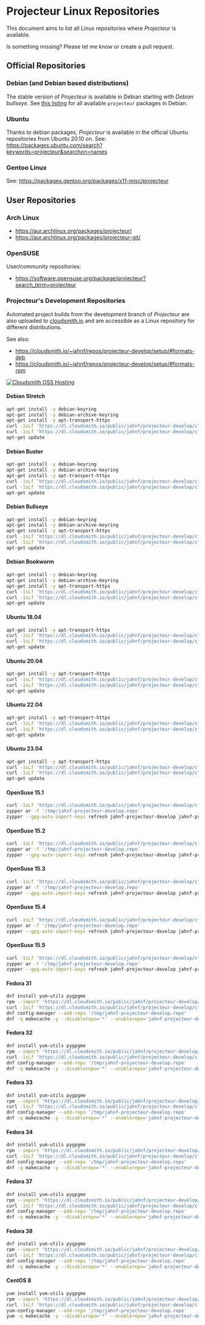 # Projecteur Linux Repositories

This document aims to list all Linux repositories where _Projecteur_ is available.

Is something missing? Please let me know or create a pull request.

## Official Repositories

### Debian (and Debian based distributions)

The stable version of _Projecteur_ is available in Debian starting
with _Debian bullseye_.
See [this listing](https://packages.debian.org/search?keywords=projecteur&searchon=names&suite=all&section=all)
for all available `projecteur` packages in Debian.

### Ubuntu

Thanks to debian packages, _Projecteur_ is available in the official Ubuntu repositories
from Ubuntu 20.10 on. See: https://packages.ubuntu.com/search?keywords=projecteur&searchon=names

### Gentoo Linux

See: https://packages.gentoo.org/packages/x11-misc/projecteur

## User Repositories

### Arch Linux

* https://aur.archlinux.org/packages/projecteur/
* https://aur.archlinux.org/packages/projecteur-git/

### OpenSUSE

User/community repositories:
* https://software.opensuse.org/package/projecteur?search_term=projecteur

### Projecteur's Development Repositories

Automated project builds from the development branch of _Projecteur_ are also
uploaded to [cloudsmith.io](https://cloudsmith.io/~jahnf/repos/projecteur-develop/packages/)
and are accessible as a Linux repository for different distributions.

See also:
 * https://cloudsmith.io/~jahnf/repos/projecteur-develop/setup/#formats-deb
 * https://cloudsmith.io/~jahnf/repos/projecteur-develop/setup/#formats-rpm

[![Cloudsmith OSS Hosting](https://img.shields.io/badge/OSS%20hosting%20by-cloudsmith-blue?logo=cloudsmith&style=for-the-badge)](https://cloudsmith.com)

#### Debian Stretch

```sh
apt-get install -y debian-keyring
apt-get install -y debian-archive-keyring
apt-get install -y apt-transport-https
curl -1sLf 'https://dl.cloudsmith.io/public/jahnf/projecteur-develop/cfg/gpg/gpg.544E6934C0570750.key' | apt-key add -
curl -1sLf 'https://dl.cloudsmith.io/public/jahnf/projecteur-develop/cfg/setup/config.deb.txt?distro=debian&codename=stretch' > /etc/apt/sources.list.d/jahnf-projecteur-develop.list
apt-get update
```

#### Debian Buster

```sh
apt-get install -y debian-keyring
apt-get install -y debian-archive-keyring
apt-get install -y apt-transport-https
curl -1sLf 'https://dl.cloudsmith.io/public/jahnf/projecteur-develop/cfg/gpg/gpg.544E6934C0570750.key' | apt-key add -
curl -1sLf 'https://dl.cloudsmith.io/public/jahnf/projecteur-develop/cfg/setup/config.deb.txt?distro=debian&codename=buster' > /etc/apt/sources.list.d/jahnf-projecteur-develop.list
apt-get update
```

#### Debian Bullseye

```sh
apt-get install -y debian-keyring
apt-get install -y debian-archive-keyring
apt-get install -y apt-transport-https
curl -1sLf 'https://dl.cloudsmith.io/public/jahnf/projecteur-develop/cfg/gpg/gpg.544E6934C0570750.key' | apt-key add -
curl -1sLf 'https://dl.cloudsmith.io/public/jahnf/projecteur-develop/cfg/setup/config.deb.txt?distro=debian&codename=bullseye' > /etc/apt/sources.list.d/jahnf-projecteur-develop.list
apt-get update
```

#### Debian Bookworm

```sh
apt-get install -y debian-keyring
apt-get install -y debian-archive-keyring
apt-get install -y apt-transport-https
curl -1sLf 'https://dl.cloudsmith.io/public/jahnf/projecteur-develop/cfg/gpg/gpg.544E6934C0570750.key' | apt-key add -
curl -1sLf 'https://dl.cloudsmith.io/public/jahnf/projecteur-develop/cfg/setup/config.deb.txt?distro=debian&codename=bookworm' > /etc/apt/sources.list.d/jahnf-projecteur-develop.list
apt-get update
```

#### Ubuntu 18.04

```sh
apt-get install -y apt-transport-https
curl -1sLf 'https://dl.cloudsmith.io/public/jahnf/projecteur-develop/cfg/gpg/gpg.544E6934C0570750.key' | apt-key add -
curl -1sLf 'https://dl.cloudsmith.io/public/jahnf/projecteur-develop/cfg/setup/config.deb.txt?distro=ubuntu&codename=bionic' > /etc/apt/sources.list.d/jahnf-projecteur-develop.list
apt-get update
```

#### Ubuntu 20.04

```sh
apt-get install -y apt-transport-https
curl -1sLf 'https://dl.cloudsmith.io/public/jahnf/projecteur-develop/cfg/gpg/gpg.544E6934C0570750.key' | apt-key add -
curl -1sLf 'https://dl.cloudsmith.io/public/jahnf/projecteur-develop/cfg/setup/config.deb.txt?distro=ubuntu&codename=focal' > /etc/apt/sources.list.d/jahnf-projecteur-develop.list
apt-get update
```

#### Ubuntu 22.04

```sh
apt-get install -y apt-transport-https
curl -1sLf 'https://dl.cloudsmith.io/public/jahnf/projecteur-develop/cfg/gpg/gpg.544E6934C0570750.key' | apt-key add -
curl -1sLf 'https://dl.cloudsmith.io/public/jahnf/projecteur-develop/cfg/setup/config.deb.txt?distro=ubuntu&codename=jammy' > /etc/apt/sources.list.d/jahnf-projecteur-develop.list
apt-get update
```

#### Ubuntu 23.04

```sh
apt-get install -y apt-transport-https
curl -1sLf 'https://dl.cloudsmith.io/public/jahnf/projecteur-develop/cfg/gpg/gpg.544E6934C0570750.key' | apt-key add -
curl -1sLf 'https://dl.cloudsmith.io/public/jahnf/projecteur-develop/cfg/setup/config.deb.txt?distro=ubuntu&codename=lunar' > /etc/apt/sources.list.d/jahnf-projecteur-develop.list
apt-get update
```

#### OpenSuse 15.1

```sh
curl -1sLf 'https://dl.cloudsmith.io/public/jahnf/projecteur-develop/cfg/setup/config.rpm.txt?distro=opensuse&codename=15.1' > /tmp/jahnf-projecteur-develop.repo
zypper ar -f '/tmp/jahnf-projecteur-develop.repo'
zypper --gpg-auto-import-keys refresh jahnf-projecteur-develop jahnf-projecteur-develop-source
```

#### OpenSuse 15.2

```sh
curl -1sLf 'https://dl.cloudsmith.io/public/jahnf/projecteur-develop/cfg/setup/config.rpm.txt?distro=opensuse&codename=15.2' > /tmp/jahnf-projecteur-develop.repo
zypper ar -f '/tmp/jahnf-projecteur-develop.repo'
zypper --gpg-auto-import-keys refresh jahnf-projecteur-develop jahnf-projecteur-develop-source
```

#### OpenSuse 15.3

```sh
curl -1sLf 'https://dl.cloudsmith.io/public/jahnf/projecteur-develop/cfg/setup/config.rpm.txt?distro=opensuse&codename=15.3' > /tmp/jahnf-projecteur-develop.repo
zypper ar -f '/tmp/jahnf-projecteur-develop.repo'
zypper --gpg-auto-import-keys refresh jahnf-projecteur-develop jahnf-projecteur-develop-source
```

#### OpenSuse 15.4

```sh
curl -1sLf 'https://dl.cloudsmith.io/public/jahnf/projecteur-develop/cfg/setup/config.rpm.txt?distro=opensuse&codename=15.4' > /tmp/jahnf-projecteur-develop.repo
zypper ar -f '/tmp/jahnf-projecteur-develop.repo'
zypper --gpg-auto-import-keys refresh jahnf-projecteur-develop jahnf-projecteur-develop-source
```

#### OpenSuse 15.5

```sh
curl -1sLf 'https://dl.cloudsmith.io/public/jahnf/projecteur-develop/cfg/setup/config.rpm.txt?distro=opensuse&codename=15.5' > /tmp/jahnf-projecteur-develop.repo
zypper ar -f '/tmp/jahnf-projecteur-develop.repo'
zypper --gpg-auto-import-keys refresh jahnf-projecteur-develop jahnf-projecteur-develop-source
```

#### Fedora 31

 ```sh
dnf install yum-utils pygpgme
rpm --import 'https://dl.cloudsmith.io/public/jahnf/projecteur-develop/cfg/gpg/gpg.544E6934C0570750.key'
curl -1sLf 'https://dl.cloudsmith.io/public/jahnf/projecteur-develop/cfg/setup/config.rpm.txt?distro=fedora&codename=31' > /tmp/jahnf-projecteur-develop.repo
dnf config-manager --add-repo '/tmp/jahnf-projecteur-develop.repo'
dnf -q makecache -y --disablerepo='*' --enablerepo='jahnf-projecteur-develop' --enablerepo='jahnf-projecteur-develop-source'
```

#### Fedora 32

```sh
dnf install yum-utils pygpgme
rpm --import 'https://dl.cloudsmith.io/public/jahnf/projecteur-develop/cfg/gpg/gpg.544E6934C0570750.key'
curl -1sLf 'https://dl.cloudsmith.io/public/jahnf/projecteur-develop/cfg/setup/config.rpm.txt?distro=fedora&codename=32' > /tmp/jahnf-projecteur-develop.repo
dnf config-manager --add-repo '/tmp/jahnf-projecteur-develop.repo'
dnf -q makecache -y --disablerepo='*' --enablerepo='jahnf-projecteur-develop' --enablerepo='jahnf-projecteur-develop-source'
```

#### Fedora 33

```sh
dnf install yum-utils pygpgme
rpm --import 'https://dl.cloudsmith.io/public/jahnf/projecteur-develop/cfg/gpg/gpg.544E6934C0570750.key'
curl -1sLf 'https://dl.cloudsmith.io/public/jahnf/projecteur-develop/cfg/setup/config.rpm.txt?distro=fedora&codename=33' > /tmp/jahnf-projecteur-develop.repo
dnf config-manager --add-repo '/tmp/jahnf-projecteur-develop.repo'
dnf -q makecache -y --disablerepo='*' --enablerepo='jahnf-projecteur-develop' --enablerepo='jahnf-projecteur-develop-source'
```

#### Fedora 34

```sh
dnf install yum-utils pygpgme
rpm --import 'https://dl.cloudsmith.io/public/jahnf/projecteur-develop/cfg/gpg/gpg.544E6934C0570750.key'
curl -1sLf 'https://dl.cloudsmith.io/public/jahnf/projecteur-develop/cfg/setup/config.rpm.txt?distro=fedora&codename=34' > /tmp/jahnf-projecteur-develop.repo
dnf config-manager --add-repo '/tmp/jahnf-projecteur-develop.repo'
dnf -q makecache -y --disablerepo='*' --enablerepo='jahnf-projecteur-develop' --enablerepo='jahnf-projecteur-develop-source'
```

#### Fedora 37

```sh
dnf install yum-utils pygpgme
rpm --import 'https://dl.cloudsmith.io/public/jahnf/projecteur-develop/cfg/gpg/gpg.544E6934C0570750.key'
curl -1sLf 'https://dl.cloudsmith.io/public/jahnf/projecteur-develop/cfg/setup/config.rpm.txt?distro=fedora&codename=37' > /tmp/jahnf-projecteur-develop.repo
dnf config-manager --add-repo '/tmp/jahnf-projecteur-develop.repo'
dnf -q makecache -y --disablerepo='*' --enablerepo='jahnf-projecteur-develop' --enablerepo='jahnf-projecteur-develop-source'
```

#### Fedora 38

```sh
dnf install yum-utils pygpgme
rpm --import 'https://dl.cloudsmith.io/public/jahnf/projecteur-develop/cfg/gpg/gpg.544E6934C0570750.key'
curl -1sLf 'https://dl.cloudsmith.io/public/jahnf/projecteur-develop/cfg/setup/config.rpm.txt?distro=fedora&codename=38' > /tmp/jahnf-projecteur-develop.repo
dnf config-manager --add-repo '/tmp/jahnf-projecteur-develop.repo'
dnf -q makecache -y --disablerepo='*' --enablerepo='jahnf-projecteur-develop' --enablerepo='jahnf-projecteur-develop-source'
```

#### CentOS 8

```sh
yum install yum-utils pygpgme
rpm --import 'https://dl.cloudsmith.io/public/jahnf/projecteur-develop/cfg/gpg/gpg.544E6934C0570750.key'
curl -1sLf 'https://dl.cloudsmith.io/public/jahnf/projecteur-develop/cfg/setup/config.rpm.txt?distro=el&codename=8' > /tmp/jahnf-projecteur-develop.repo
yum-config-manager --add-repo '/tmp/jahnf-projecteur-develop.repo'
yum -q makecache -y --disablerepo='*' --enablerepo='jahnf-projecteur-develop'
```
